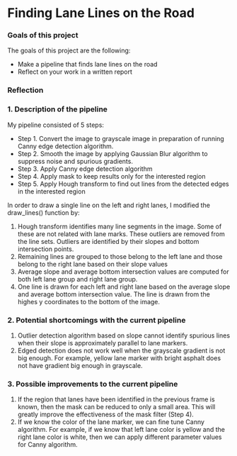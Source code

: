 # **Finding Lane Lines on the Road** 


### Goals of this project

The goals of this project are the following:

* Make a pipeline that finds lane lines on the road
* Reflect on your work in a written report


### Reflection

### 1. Description of the pipeline

My pipeline consisted of 5 steps:

* Step 1. Convert the image to grayscale image in preparation of running Canny edge detection algorithm.
* Step 2. Smooth the image by applying Gaussian Blur algorithm to suppress noise and spurious gradients.
* Step 3. Apply Canny edge detection algorithm
* Step 4. Apply mask to keep results only for the interested region
* Step 5. Apply Hough transform to find out lines from the detected edges in the interested region

In order to draw a single line on the left and right lanes, I modified the draw_lines() function by:

1. Hough transform identifies many line segments in the image. Some of these are not related with lane marks. These
   outliers are removed from the line sets. Outliers are identified by their slopes and bottom intersection points.
2. Remaining lines are grouped to those belong to the left lane and those belong to the right lane based on their
   slope values
3. Average slope and average bottom intersection values are computed for both left lane group and right lane group.
4. One line is drawn for each left and right lane based on the average slope and average bottom intersection value. The
   line is drawn from the highes y coordinates to the bottom of the image.


### 2. Potential shortcomings with the current pipeline

1. Outlier detection algorithm based on slope cannot identify spurious lines when their slope is approximately parallel to
   lane markers.
2. Edged detection does not work well when the grayscale gradient is not big enough. For example, yellow lane marker with
   bright asphalt does not have gradient big enough in grayscale.
   

### 3. Possible improvements to the current pipeline

1. If the region that lanes have been identified in the previous frame is known, then the mask can be reduced to only a small
   area. This will greatly improve the effectiveness of the mask filter (Step 4).
2. If we know the color of the lane marker, we can fine tune Canny algorithm. For example, if we know that left lane color is yellow
   and the right lane color is white, then we can apply different parameter values for Canny algorithm.
